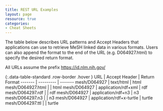 ```yaml
---
title: REST URL Examples
layout: page
resource: true
categories:
- Cheat Sheets
---
```


The table below describes URL patterns and Accept Headers that applications can use to retrieve MeSH linked data in various formats.
Users can also append the format to the end of the URL (e.g. D064927.html) to specify the desired return format.

All URLs assume the prefix https://id.nlm.nih.gov/

{:.data-table-standard .row-border .hover }
URL | Accept Header | Return Format
------- | --------- | -------
mesh/D064927 | text/html | html
mesh/D064927.html | | html
mesh/D064927 | application/rdf+xml | rdf 
mesh/D064297.rdf | | rdf
mesh/D064927 | application/rdf+n3 | n3
mesh/D064297.n3 | | n3
mesh/D064927 | application/rdf+x-turtle | turtle
mesh/D064297.ttl | | turtle



